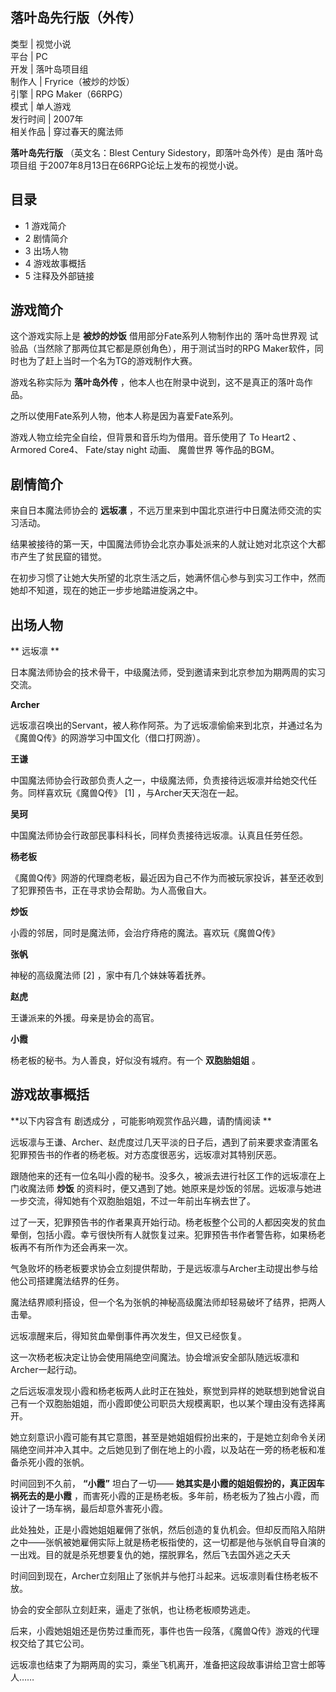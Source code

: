 落叶岛先行版（外传）  
---  
类型  |  视觉小说   
平台  |  PC   
开发  |  落叶岛项目组   
制作人  |  Fryrice（被炒的炒饭）   
引擎  |  RPG Maker（66RPG）   
模式  |  单人游戏   
发行时间  |  2007年   
相关作品  |  穿过春天的魔法师   
  
**落叶岛先行版** （英文名：Blest Century Sidestory，即落叶岛外传）是由  落叶岛项目组
于2007年8月13日在66RPG论坛上发布的视觉小说。

##  目录

  * 1  游戏简介 
  * 2  剧情简介 
  * 3  出场人物 
  * 4  游戏故事概括 
  * 5  注释及外部链接 

##  游戏简介

这个游戏实际上是 **被炒的炒饭** 借用部分Fate系列人物制作出的  落叶岛世界观  试验品（当然除了那两位其它都是原创角色），用于测试当时的RPG
Maker软件，同时也为了赶上当时一个名为TG的游戏制作大赛。

游戏名称实际为 **落叶岛外传** ，他本人也在附录中说到，这不是真正的落叶岛作品。

之所以使用Fate系列人物，他本人称是因为喜爱Fate系列。

游戏人物立绘完全自绘，但背景和音乐均为借用。音乐使用了  To Heart2  、Armored Core4、  Fate/stay night  动画、
魔兽世界  等作品的BGM。

##  剧情简介

来自日本魔法师协会的 **远坂凛** ，不远万里来到中国北京进行中日魔法师交流的实习活动。

结果被接待的第一天，中国魔法师协会北京办事处派来的人就让她对北京这个大都市产生了贫民窟的错觉。

在初步习惯了让她大失所望的北京生活之后，她满怀信心参与到实习工作中，然而她却不知道，现在的她正一步步地踏进旋涡之中。

##  出场人物

** 远坂凛  **

日本魔法师协会的技术骨干，中级魔法师，受到邀请来到北京参加为期两周的实习交流。

**Archer**

远坂凛召唤出的Servant，被人称作阿茶。为了远坂凛偷偷来到北京，并通过名为《魔兽Q传》的网游学习中国文化（借口打网游）。

**王谦**

中国魔法师协会行政部负责人之一，中级魔法师，负责接待远坂凛并给她交代任务。同样喜欢玩《魔兽Q传》  [1]  ，与Archer天天泡在一起。

**吴珂**

中国魔法师协会行政部民事科科长，同样负责接待远坂凛。认真且任劳任怨。

**杨老板**

《魔兽Q传》网游的代理商老板，最近因为自己不作为而被玩家投诉，甚至还收到了犯罪预告书，正在寻求协会帮助。为人高傲自大。

**炒饭**

小霞的邻居，同时是魔法师，会治疗痔疮的魔法。喜欢玩《魔兽Q传》

**张帆**

神秘的高级魔法师  [2]  ，家中有几个妹妹等着抚养。

**赵虎**

王谦派来的外援。母亲是协会的高官。

**小霞**

杨老板的秘书。为人善良，好似没有城府。有一个 **双胞胎姐姐** 。

##  游戏故事概括

**以下内容含有 剧透成分  ，可能影响观赏作品兴趣，请酌情阅读 **

远坂凛与王谦、Archer、赵虎度过几天平淡的日子后，遇到了前来要求查清匿名犯罪预告书的作者的杨老板。对方态度很恶劣，远坂凛对其特别厌恶。

跟随他来的还有一位名叫小霞的秘书。没多久，被派去进行社区工作的远坂凛在上门收魔法师 **炒饭**
的资料时，便又遇到了她。她原来是炒饭的邻居。远坂凛与她进一步交流，得知她有个双胞胎姐姐，不过一年前出车祸去世了。

过了一天，犯罪预告书的作者果真开始行动。杨老板整个公司的人都因突发的贫血晕倒，包括小霞。幸亏很快所有人就恢复过来。犯罪预告书作者警告称，如果杨老板再不有所作为还会再来一次。

气急败坏的杨老板要求协会立刻提供帮助，于是远坂凛与Archer主动提出参与给他公司搭建魔法结界的任务。

魔法结界顺利搭设，但一个名为张帆的神秘高级魔法师却轻易破坏了结界，把两人击晕。

远坂凛醒来后，得知贫血晕倒事件再次发生，但又已经恢复。

这一次杨老板决定让协会使用隔绝空间魔法。协会增派安全部队随远坂凛和Archer一起行动。

之后远坂凛发现小霞和杨老板两人此时正在独处，察觉到异样的她联想到她曾说自己有一个双胞胎姐姐，而小霞即使公司职员大规模离职，也以某个理由没有选择离开。

她立刻意识小霞可能有其它意图，甚至是她姐姐假扮出来的，于是她立刻命令关闭隔绝空间并冲入其中。之后她见到了倒在地上的小霞，以及站在一旁的杨老板和准备杀死小霞的张帆。

时间回到不久前， **“小霞”** 坦白了一切—— **她其实是小霞的姐姐假扮的，真正因车祸死去的是小霞**
，而害死小霞的正是杨老板。多年前，杨老板为了独占小霞，而设计了一场车祸，最后却意外害死小霞。

此处独处，正是小霞她姐姐雇佣了张帆，然后创造的复仇机会。但却反而陷入陷阱之中——张帆被她雇佣实际上就是杨老板指使的，这一切都是他与张帆自导自演的一出戏。目的就是杀死想要复仇的她，摆脱罪名，然后飞去国外逃之夭夭

时间回到现在，Archer立刻阻止了张帆并与他打斗起来。远坂凛则看住杨老板不放。

协会的安全部队立刻赶来，逼走了张帆，也让杨老板顺势逃走。

后来，小霞她姐姐还是伤势过重而死，事件也告一段落，《魔兽Q传》游戏的代理权交给了其它公司。

远坂凛也结束了为期两周的实习，乘坐飞机离开，准备把这段故事讲给卫宫士郎等人……
